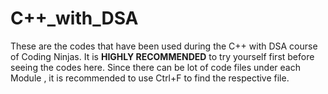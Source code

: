 # C++_with_DSA

These are the codes that have been used during the C++ with DSA course of Coding Ninjas. It is **HIGHLY RECOMMENDED** to try yourself first before seeing the codes here. 
Since there can be lot of code files under each Module , it is recommended to use Ctrl+F to find the respective file.
